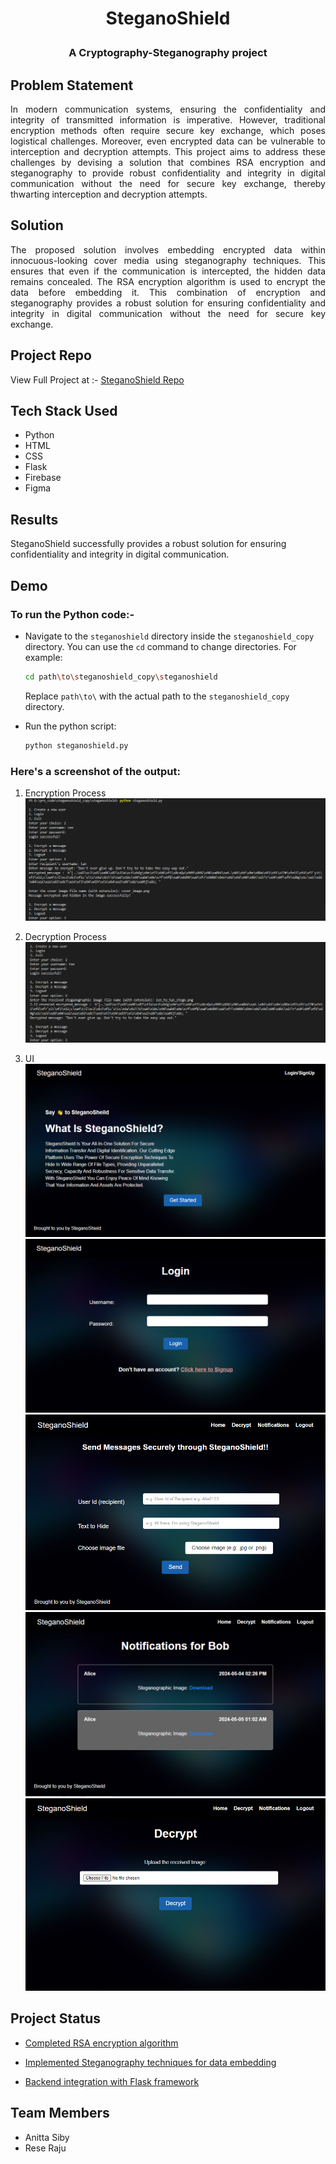 # <p align="center">SteganoShield</p>

### <p align="center">A Cryptography-Steganography project</p>

## Problem Statement
<p align="justify">In modern communication systems, ensuring the confidentiality and integrity of transmitted information is imperative. However, traditional encryption methods often require secure key exchange, which poses logistical challenges. Moreover, even encrypted data can be vulnerable to interception and decryption attempts. This project aims to address these challenges by devising a solution that combines RSA encryption and steganography to provide robust confidentiality and integrity in digital communication without the need for secure key exchange, thereby thwarting interception and decryption attempts.</p>

## Solution
<p align="justify">The proposed solution involves embedding encrypted data within innocuous-looking cover media using steganography techniques. This ensures that even if the communication is intercepted, the hidden data remains concealed. The RSA encryption algorithm is used to encrypt the data before embedding it. This combination of encryption and steganography provides a robust solution for ensuring confidentiality and integrity in digital communication without the need for secure key exchange.</p>

## Project Repo
View Full Project at :- [SteganoShield Repo](https://github.com/tinkerness/steganoshield)

## Tech Stack Used
- Python
- HTML
- CSS
- Flask
- Firebase
- Figma

## Results
SteganoShield successfully provides a robust solution for ensuring confidentiality and integrity in digital communication.

## Demo
### To run the Python code:-
- Navigate to the `steganoshield` directory inside the `steganoshield_copy` directory. You can use the `cd` command to change directories. For example:
    ```bash
    cd path\to\steganoshield_copy\steganoshield
    ```
    Replace `path\to\` with the actual path to the `steganoshield_copy` directory.

- Run the python script:
    ```python
    python steganoshield.py
    ```


### Here's a screenshot of the output:
1. Encryption Process
    ![Encyption](screenshots/encryption.png  "Encryption Process")

2. Decryption Process
    ![Decryption](screenshots/decryption.png "Decryption Process")
3. UI
    ![Home](screenshots/1_home.png "Home")
    ![Login](screenshots/2_login.png "Login")
    ![Dashboard](screenshots/3_dashboard_updated.png "Dashboard")
    ![Notifications](screenshots/6_notifications_new.png "Notifications")
    ![Decrypt](screenshots/5_decrypt.png "Decrypt")

## Project Status
- [Completed RSA encryption algorithm](https://github.com/tinkerness/steganoshield/blob/main/proj2_rsa/README.md)

- [Implemented Steganography techniques for data embedding](https://github.com/tinkerness/steganoshield/blob/main/proj3_steganography/README.md)
<!-- 
- [Completed UI design](https://github.com/tinkerness/steganoshield/blob/main/designs/README.md#ui-design) -->

- [Backend integration with Flask framework](https://github.com/tinkerness/steganoshield/blob/main/proj4_html/README.md)

## Team Members
- Anitta Siby
- Rese Raju
